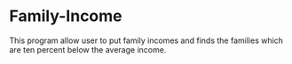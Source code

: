 # Family-Income
This program allow user to put family incomes and finds the families which are ten percent below the average income.
